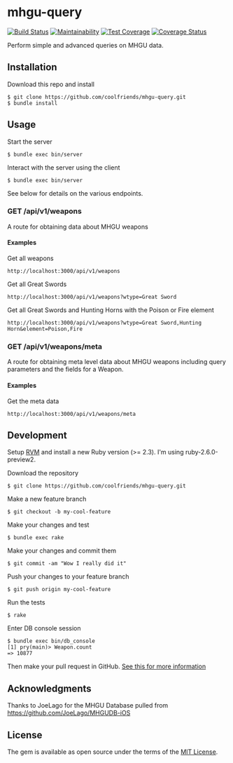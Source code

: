 # mhgu-query
[![Build Status](https://travis-ci.com/coolfriends/mhgu-query.svg?branch=master)](https://travis-ci.com/coolfriends/mhgu-query)
[![Maintainability](https://api.codeclimate.com/v1/badges/4332a11f04a700af1e41/maintainability)](https://codeclimate.com/github/coolfriends/mhgu-query/maintainability)
[![Test Coverage](https://api.codeclimate.com/v1/badges/4332a11f04a700af1e41/test_coverage)](https://codeclimate.com/github/coolfriends/mhgu-query/test_coverage)
[![Coverage Status](https://coveralls.io/repos/github/coolfriends/mhgu-query/badge.svg?branch=master)](https://coveralls.io/github/coolfriends/mhgu-query?branch=master)


Perform simple and advanced queries on MHGU data.

## Installation
Download this repo and install

    $ git clone https://github.com/coolfriends/mhgu-query.git
    $ bundle install

## Usage
Start the server

    $ bundle exec bin/server

Interact with the server using the client

    $ bundle exec bin/server
    
See below for details on the various endpoints.
    
### GET /api/v1/weapons
A route for obtaining data about MHGU weapons
#### Examples
Get all weapons

    http://localhost:3000/api/v1/weapons
    
Get all Great Swords

    http://localhost:3000/api/v1/weapons?wtype=Great Sword

Get all Great Swords and Hunting Horns with the Poison or Fire element

    http://localhost:3000/api/v1/weapons?wtype=Great Sword,Hunting Horn&element=Poison,Fire

### GET /api/v1/weapons/meta
A route for obtaining meta level data about MHGU weapons including query parameters and the fields for a Weapon.

#### Examples
Get the meta data

    http://localhost:3000/api/v1/weapons/meta

## Development
Setup [RVM](https://rvm.io/) and install a new Ruby version (>= 2.3).
I'm using ruby-2.6.0-preview2.

Download the repository

    $ git clone https://github.com/coolfriends/mhgu-query.git

Make a new feature branch

    $ git checkout -b my-cool-feature

Make your changes and test

    $ bundle exec rake

Make your changes and commit them

    $ git commit -am "Wow I really did it"

Push your changes to your feature branch

    $ git push origin my-cool-feature
    
Run the tests

    $ rake
    
Enter DB console session

    $ bundle exec bin/db_console
    [1] pry(main)> Weapon.count
    => 10877

Then make your pull request in GitHub.
[See this for more information](https://yangsu.github.io/pull-request-tutorial/)

## Acknowledgments
Thanks to JoeLago for the MHGU Database pulled from https://github.com/JoeLago/MHGUDB-iOS

## License

The gem is available as open source under the terms of the [MIT License](https://opensource.org/licenses/MIT).

